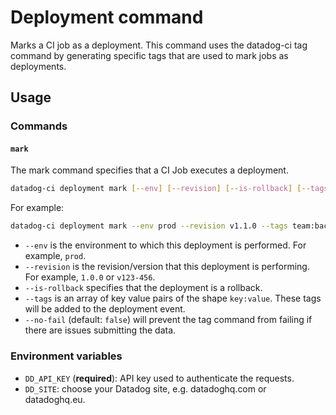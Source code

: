 # Deployment command

Marks a CI job as a deployment. This command uses the datadog-ci tag command by generating specific tags that are
used to mark jobs as deployments.

## Usage

### Commands

#### `mark`

The mark command specifies that a CI Job executes a deployment.

```bash
datadog-ci deployment mark [--env] [--revision] [--is-rollback] [--tags] [--no-fail]
```

For example:

```bash
datadog-ci deployment mark --env prod --revision v1.1.0 --tags team:backend --no-fail
```

- `--env` is the environment to which this deployment is performed. For example, `prod`.
- `--revision` is the revision/version that this deployment is performing. For example, `1.0.0` or `v123-456`.
- `--is-rollback` specifies that the deployment is a rollback.
- `--tags` is an array of key value pairs of the shape `key:value`. These tags will be added to the deployment event.
- `--no-fail` (default: `false`) will prevent the tag command from failing if there are issues submitting the data.

### Environment variables

- `DD_API_KEY` (**required**): API key used to authenticate the requests.
- `DD_SITE`: choose your Datadog site, e.g. datadoghq.com or datadoghq.eu.

